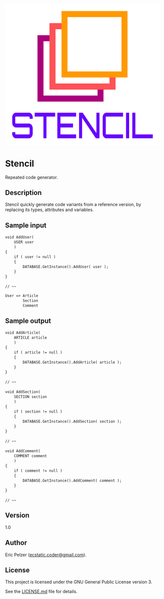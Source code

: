 ![](https://github.com/senselogic/STENCIL/blob/master/LOGO/stencil.png)

# Stencil

Repeated code generator.

## Description

Stencil quickly generate code variants from a reference version, by replacing its types, attributes and variables.

## Sample input

```
void AddUser(
    USER user
    )
{
    if ( user != null )
    {
        DATABASE.GetInstance().AddUser( user );
    }
}

// ~~

```
```
User => Article
        Section
        Comment
```

## Sample output

```
void AddArticle(
    ARTICLE article
    )
{
    if ( article != null )
    {
        DATABASE.GetInstance().AddArticle( article );
    }
}

// ~~

void AddSection(
    SECTION section
    )
{
    if ( section != null )
    {
        DATABASE.GetInstance().AddSection( section );
    }
}

// ~~

void AddComment(
    COMMENT comment
    )
{
    if ( comment != null )
    {
        DATABASE.GetInstance().AddComment( comment );
    }
}

// ~~

```

## Version

1.0

## Author

Eric Pelzer (ecstatic.coder@gmail.com).

## License

This project is licensed under the GNU General Public License version 3.

See the [LICENSE.md](LICENSE.md) file for details.
